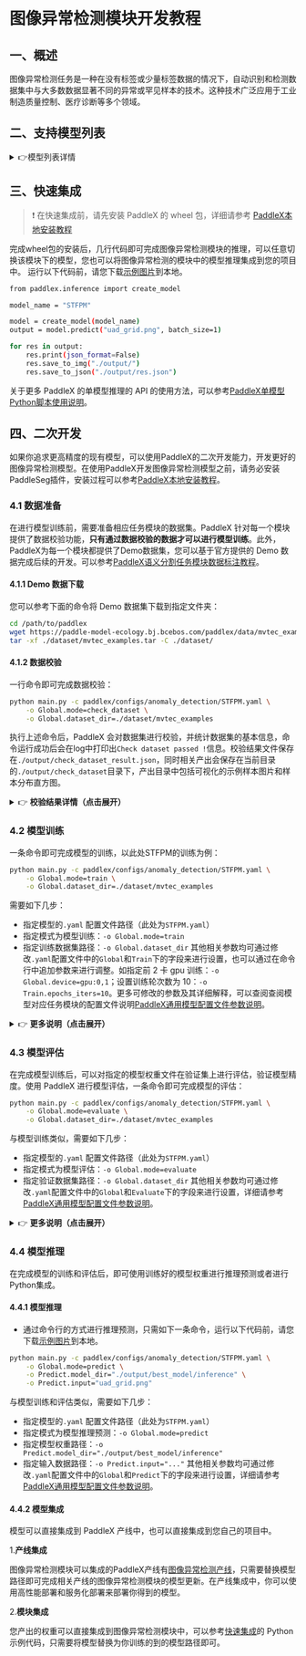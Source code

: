 # 图像异常检测模块开发教程

## 一、概述
图像异常检测任务是一种在没有标签或少量标签数据的情况下，自动识别和检测数据集中与大多数数据显著不同的异常或罕见样本的技术。这种技术广泛应用于工业制造质量控制、医疗诊断等多个领域。

## 二、支持模型列表

<details>
   <summary> 👉模型列表详情</summary>

|模型|ROCAUC（Avg）|模型存储大小（M)|介绍|
|-|-|-|-|
|STFPM|0.962|22.5|一种基于表示的图像异常检测算法，由预训练的教师网络和结构相同的学生网络组成。学生网络通过将自身特征与教师网络中的对应特征相匹配来检测异常。|

**以上模型精度指标测量自 MVTec_AD 数据集。**

</details>

## 三、快速集成
> ❗ 在快速集成前，请先安装 PaddleX 的 wheel 包，详细请参考 [PaddleX本地安装教程](../../../installation/installation.md)

完成wheel包的安装后，几行代码即可完成图像异常检测模块的推理，可以任意切换该模块下的模型，您也可以将图像异常检测的模块中的模型推理集成到您的项目中。
运行以下代码前，请您下载[示例图片](https://paddle-model-ecology.bj.bcebos.com/paddlex/imgs/demo_image/uad_grid.png)到本地。
```bash
from paddlex.inference import create_model 

model_name = "STFPM"

model = create_model(model_name)
output = model.predict("uad_grid.png", batch_size=1)

for res in output:
    res.print(json_format=False)
    res.save_to_img("./output/")
    res.save_to_json("./output/res.json")
```
关于更多 PaddleX 的单模型推理的 API 的使用方法，可以参考[PaddleX单模型Python脚本使用说明](../../instructions/model_python_API.md)。

## 四、二次开发
如果你追求更高精度的现有模型，可以使用PaddleX的二次开发能力，开发更好的图像异常检测模型。在使用PaddleX开发图像异常检测模型之前，请务必安装PaddleSeg插件，安装过程可以参考[PaddleX本地安装教程](../../../installation/installation.md)。

### 4.1 数据准备
在进行模型训练前，需要准备相应任务模块的数据集。PaddleX 针对每一个模块提供了数据校验功能，**只有通过数据校验的数据才可以进行模型训练**。此外，PaddleX为每一个模块都提供了Demo数据集，您可以基于官方提供的 Demo 数据完成后续的开发。可以参考[PaddleX语义分割任务模块数据标注教程](../../../data_annotations/cv_modules/semantic_segmentation.md)。

#### 4.1.1 Demo 数据下载
您可以参考下面的命令将 Demo 数据集下载到指定文件夹：

```bash
cd /path/to/paddlex
wget https://paddle-model-ecology.bj.bcebos.com/paddlex/data/mvtec_examples.tar -P ./dataset
tar -xf ./dataset/mvtec_examples.tar -C ./dataset/
```
#### 4.1.2 数据校验
一行命令即可完成数据校验：

```bash
python main.py -c paddlex/configs/anomaly_detection/STFPM.yaml \
    -o Global.mode=check_dataset \
    -o Global.dataset_dir=./dataset/mvtec_examples
```
执行上述命令后，PaddleX 会对数据集进行校验，并统计数据集的基本信息，命令运行成功后会在log中打印出`Check dataset passed !`信息。校验结果文件保存在`./output/check_dataset_result.json`，同时相关产出会保存在当前目录的`./output/check_dataset`目录下，产出目录中包括可视化的示例样本图片和样本分布直方图。

<details>
  <summary>👉 <b>校验结果详情（点击展开）</b></summary>


校验结果文件具体内容为：

```bash
{
  "done_flag": true,
  "check_pass": true,
  "attributes": {
    "train_sample_paths": [
      "check_dataset/demo_img/000.png",
      "check_dataset/demo_img/001.png",
      "check_dataset/demo_img/002.png"
    ],
    "train_samples": 264,
    "val_sample_paths": [
      "check_dataset/demo_img/000.png",
      "check_dataset/demo_img/001.png",
      "check_dataset/demo_img/002.png"
    ],
    "val_samples": 57,
    "num_classes": 231
  },
  "analysis": {
    "histogram": "check_dataset/histogram.png"
  },
  "dataset_path": "./dataset/example_data/mvtec_examples",
  "show_type": "image",
  "dataset_type": "SegDataset"
}
```
上述校验结果中，`check_pass` 为 `True` 表示数据集格式符合要求，其他部分指标的说明如下：

* `attributes.train_samples`：该数据集训练集样本数量为 264；
* `attributes.val_samples`：该数据集验证集样本数量为 57；
* `attributes.train_sample_paths`：该数据集训练集样本可视化图片相对路径列表；
* `attributes.val_sample_paths`：该数据集验证集样本可视化图片相对路径列表；
</details>

### 4.2 模型训练
一条命令即可完成模型的训练，以此处STFPM的训练为例：

```bash
python main.py -c paddlex/configs/anomaly_detection/STFPM.yaml \
    -o Global.mode=train \
    -o Global.dataset_dir=./dataset/mvtec_examples
```
需要如下几步：

* 指定模型的`.yaml` 配置文件路径（此处为`STFPM.yaml`）
* 指定模式为模型训练：`-o Global.mode=train`
* 指定训练数据集路径：`-o Global.dataset_dir`
其他相关参数均可通过修改`.yaml`配置文件中的`Global`和`Train`下的字段来进行设置，也可以通过在命令行中追加参数来进行调整。如指定前 2 卡 gpu 训练：`-o Global.device=gpu:0,1`；设置训练轮次数为 10：`-o Train.epochs_iters=10`。更多可修改的参数及其详细解释，可以查阅查阅模型对应任务模块的配置文件说明[PaddleX通用模型配置文件参数说明](../../instructions/config_parameters_common.md)。

<details>
  <summary>👉 <b>更多说明（点击展开）</b></summary>


* 模型训练过程中，PaddleX 会自动保存模型权重文件，默认为`output`，如需指定保存路径，可通过配置文件中 `-o Global.output` 字段进行设置。
* PaddleX 对您屏蔽了动态图权重和静态图权重的概念。在模型训练的过程中，会同时产出动态图和静态图的权重，在模型推理时，默认选择静态图权重推理。
* 训练其他模型时，需要的指定相应的配置文件，模型和配置的文件的对应关系，可以查阅[PaddleX模型列表（CPU/GPU）](../../../support_list/models_list.md)。
在完成模型训练后，所有产出保存在指定的输出目录（默认为`./output/`）下，通常有以下产出：

* `train_result.json`：训练结果记录文件，记录了训练任务是否正常完成，以及产出的权重指标、相关文件路径等；
* `train.log`：训练日志文件，记录了训练过程中的模型指标变化、loss 变化等；
* `config.yaml`：训练配置文件，记录了本次训练的超参数的配置；
* `.pdparams`、`.pdema`、`.pdopt.pdstate`、`.pdiparams`、`.pdmodel`：模型权重相关文件，包括网络参数、优化器、EMA、静态图网络参数、静态图网络结构等；
</details>

### **4.3 模型评估**
在完成模型训练后，可以对指定的模型权重文件在验证集上进行评估，验证模型精度。使用 PaddleX 进行模型评估，一条命令即可完成模型的评估：

```bash
python main.py -c paddlex/configs/anomaly_detection/STFPM.yaml \
    -o Global.mode=evaluate \
    -o Global.dataset_dir=./dataset/mvtec_examples
```
与模型训练类似，需要如下几步：

* 指定模型的`.yaml` 配置文件路径（此处为`STFPM.yaml`）
* 指定模式为模型评估：`-o Global.mode=evaluate`
* 指定验证数据集路径：`-o Global.dataset_dir`
其他相关参数均可通过修改`.yaml`配置文件中的`Global`和`Evaluate`下的字段来进行设置，详细请参考[PaddleX通用模型配置文件参数说明](../../instructions/config_parameters_common.md)。

<details>
  <summary>👉 <b>更多说明（点击展开）</b></summary>


在模型评估时，需要指定模型权重文件路径，每个配置文件中都内置了默认的权重保存路径，如需要改变，只需要通过追加命令行参数的形式进行设置即可，如`-o Evaluate.weight_path=./output/best_model/model.pdparams`。

在完成模型评估后，会产出`evaluate_result.json，`记录评估的结果，具体来说，记录了评估任务是否正常完成，以及模型的评估指标，包含 IoU / Precision / Recall；

</details>

### **4.4 模型推理**
在完成模型的训练和评估后，即可使用训练好的模型权重进行推理预测或者进行Python集成。

#### 4.4.1 模型推理
* 通过命令行的方式进行推理预测，只需如下一条命令，运行以下代码前，请您下载[示例图片](https://paddle-model-ecology.bj.bcebos.com/paddlex/imgs/demo_image/uad_grid.png)到本地。
```bash
python main.py -c paddlex/configs/anomaly_detection/STFPM.yaml \
    -o Global.mode=predict \
    -o Predict.model_dir="./output/best_model/inference" \
    -o Predict.input="uad_grid.png"
```
与模型训练和评估类似，需要如下几步：

* 指定模型的`.yaml` 配置文件路径（此处为`STFPM.yaml`）
* 指定模式为模型推理预测：`-o Global.mode=predict`
* 指定模型权重路径：`-o Predict.model_dir="./output/best_model/inference"`
* 指定输入数据路径：`-o Predict.input="..."`
其他相关参数均可通过修改`.yaml`配置文件中的`Global`和`Predict`下的字段来进行设置，详细请参考[PaddleX通用模型配置文件参数说明](../../instructions/config_parameters_common.md)。

#### 4.4.2 模型集成
模型可以直接集成到 PaddleX 产线中，也可以直接集成到您自己的项目中。

1.**产线集成**

图像异常检测模块可以集成的PaddleX产线有[图像异常检测产线](../../../pipeline_usage/tutorials/cv_pipelines/image_anomaly_detection.md)，只需要替换模型路径即可完成相关产线的图像异常检测模块的模型更新。在产线集成中，你可以使用高性能部署和服务化部署来部署你得到的模型。

2.**模块集成**

您产出的权重可以直接集成到图像异常检测模块中，可以参考[快速集成](#三快速集成)的 Python 示例代码，只需要将模型替换为你训练的到的模型路径即可。

